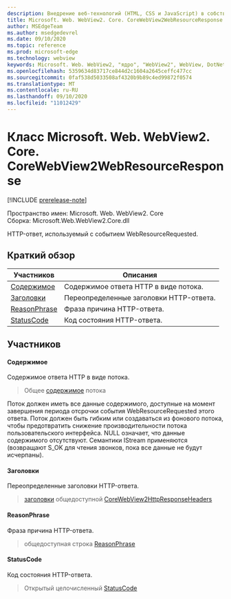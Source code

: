 ```yaml
---
description: Внедрение веб-технологий (HTML, CSS и JavaScript) в собственные приложения с помощью элемента управления Microsoft Edge WebView2
title: Microsoft. Web. WebView2. Core. CoreWebView2WebResourceResponse
author: MSEdgeTeam
ms.author: msedgedevrel
ms.date: 09/10/2020
ms.topic: reference
ms.prod: microsoft-edge
ms.technology: webview
keywords: Microsoft. Web. WebView2, "ядро", "WebView2", WebView, DotNet, WPF, WinForms, App, EDGE, CoreWebView2, CoreWebView2Controller, браузерный элемент управления, EDGE HTML, Microsoft. Web. WebView2
ms.openlocfilehash: 5359634d83717ce844d2c1604a2645ceffc477cc
ms.sourcegitcommit: 0faf538d5033508af4320b9b89c4ed99872f0574
ms.translationtype: MT
ms.contentlocale: ru-RU
ms.lasthandoff: 09/10/2020
ms.locfileid: "11012429"
---
```

# Класс Microsoft. Web. WebView2. Core. CoreWebView2WebResourceResponse 

[!INCLUDE [prerelease-note](../../includes/prerelease-note.md)]

Пространство имен: Microsoft. Web. WebView2. Core \
Сборка: Microsoft.Web.WebView2.Core.dll

HTTP-ответ, используемый с событием WebResourceRequested.

## Краткий обзор

 Участников                        | Описания
--------------------------------|---------------------------------------------
[Содержимое](#content) | Содержимое ответа HTTP в виде потока.
[Заголовки](#headers) | Переопределенные заголовки HTTP-ответа.
[ReasonPhrase](#reasonphrase) | Фраза причина HTTP-ответа.
[StatusCode](#statuscode) | Код состояния HTTP-ответа.

## Участников

#### Содержимое 

Содержимое ответа HTTP в виде потока.

> Общее [содержимое](#content) потока

Поток должен иметь все данные содержимого, доступные на момент завершения периода отсрочки события WebResourceRequested этого ответа. Поток должен быть гибким или создаваться из фонового потока, чтобы предотвратить снижение производительности потока пользовательского интерфейса. NULL означает, что данные содержимого отсутствуют. Семантики IStream применяются (возвращают S_OK для чтения звонков, пока все данные не будут исчерпаны).

#### Заголовки 

Переопределенные заголовки HTTP-ответа.

> [заголовки](#headers) общедоступной [CoreWebView2HttpResponseHeaders](microsoft-web-webview2-core-corewebview2httpresponseheaders.md)

#### ReasonPhrase 

Фраза причина HTTP-ответа.

> общедоступная строка [ReasonPhrase](#reasonphrase)

#### StatusCode 

Код состояния HTTP-ответа.

> Открытый целочисленный [StatusCode](#statuscode)

